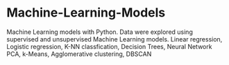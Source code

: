 # Machine-Learning-Models
Machine Learning models with Python.
Data were explored using supervised and unsupervised Machine Learning models.
Linear regression, Logistic regression, K-NN classfication, Decision Trees, Neural Network
PCA, k-Means, Agglomerative clustering, DBSCAN
